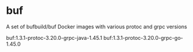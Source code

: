 # buf
A set of bufbuild/buf Docker images with various protoc and grpc versions  

buf:1.3.1-protoc-3.20.0-grpc-java-1.45.1
buf:1.3.1-protoc-3.20.0-grpc-go-1.45.0